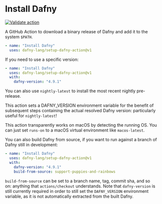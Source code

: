 # Install Dafny

[![Validate action](https://github.com/dafny-lang/setup-dafny-action/actions/workflows/main.yml/badge.svg)](https://github.com/dafny-lang/setup-dafny-action/actions/workflows/main.yml)

A GitHub Action to download a binary release of Dafny and add it to the system
`$PATH`.

```yml
- name: "Install Dafny"
  uses: dafny-lang/setup-dafny-action@v1
```

If you need to use a specific version:

```yml
- name: "Install Dafny"
  uses: dafny-lang/setup-dafny-action@v1
  with:
    dafny-version: "4.9.1"
```

You can also use `nightly-latest` to install the most recent nightly pre-release.

This action sets a DAFNY_VERSION environment variable for the benefit of subsequent steps
containing the actual resolved Dafny version: particularly useful for `nightly-latest`!

This action transparently works on macOS by detecting the running OS. You can
just set `runs-on` to a macOS virtual environment like `macos-latest`.

You can also build Dafny from source,
if you want to run against a branch of Dafny still in development:

```yml
- name: "Install Dafny"
  uses: dafny-lang/setup-dafny-action@v1
  with:
    dafny-version: "4.9.1"
    build-from-source: support-puppies-and-rainbows

```

`build-from-source` can be set to a branch name, tag, commit sha,
and so on: anything that `actions/checkout` understands.
Note that `dafny-version` is still currently required
in order to still set the `DAFNY_VERSION` environment variable,
as it is not automatically extracted from the built Dafny.
